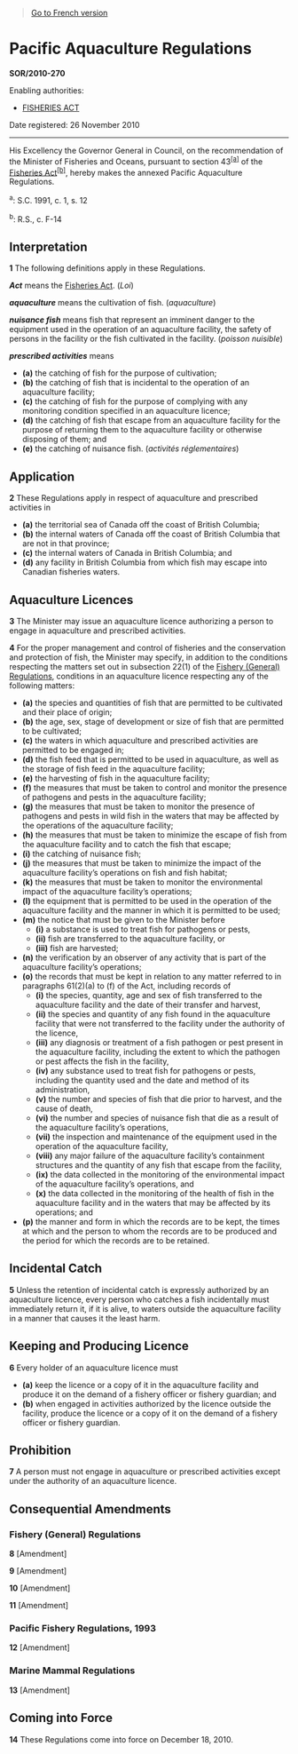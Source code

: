 > [Go to French version](/fr/Règlements/Décrets,%20ordonnances%20et%20règlements%20statutaires/2010/270.md)

# Pacific Aquaculture Regulations

**SOR/2010-270**

Enabling authorities: 
- [FISHERIES ACT](/en/Acts/Revised%20Statutes%20of%20Canada/F/F-14.md)

Date registered: 26 November 2010

----------

His Excellency the Governor General in Council, on the recommendation of the Minister of Fisheries and Oceans, pursuant to section 43<sup><a href='#fn_81000-2-137_hq_9983'>[a]</a></sup> of the [Fisheries Act](/en/Acts/Revised%20Statutes%20of%20Canada/F/F-14.md)<sup><a href='#fn_81000-2-137_hq_9984'>[b]</a></sup>, hereby makes the annexed Pacific Aquaculture Regulations.

<a name='fn_81000-2-137_hq_9983'><sup>a</sup></a>: S.C. 1991, c. 1, s. 12<br />

<a name='fn_81000-2-137_hq_9984'><sup>b</sup></a>: R.S., c. F-14<br />




## Interpretation


**1** The following definitions apply in these Regulations.

***Act*** means the [Fisheries Act](/en/Acts/Revised%20Statutes%20of%20Canada/F/F-14.md). (*Loi*)

***aquaculture*** means the cultivation of fish. (*aquaculture*)

***nuisance fish*** means fish that represent an imminent danger to the equipment used in the operation of an aquaculture facility, the safety of persons in the facility or the fish cultivated in the facility. (*poisson nuisible*)

***prescribed activities*** means 
- **(a)** the catching of fish for the purpose of cultivation;
- **(b)** the catching of fish that is incidental to the operation of an aquaculture facility;
- **(c)** the catching of fish for the purpose of complying with any monitoring condition specified in an aquaculture licence;
- **(d)** the catching of fish that escape from an aquaculture facility for the purpose of returning them to the aquaculture facility or otherwise disposing of them; and
- **(e)** the catching of nuisance fish. (*activités réglementaires*)




## Application


**2** These Regulations apply in respect of aquaculture and prescribed activities in
- **(a)** the territorial sea of Canada off the coast of British Columbia;
- **(b)** the internal waters of Canada off the coast of British Columbia that are not in that province;
- **(c)** the internal waters of Canada in British Columbia; and
- **(d)** any facility in British Columbia from which fish may escape into Canadian fisheries waters.




## Aquaculture Licences


**3** The Minister may issue an aquaculture licence authorizing a person to engage in aquaculture and prescribed activities.



**4** For the proper management and control of fisheries and the conservation and protection of fish, the Minister may specify, in addition to the conditions respecting the matters set out in subsection 22(1) of the [Fishery (General) Regulations](/en/Regulations/Statutory%20Orders%20and%20Regulations/93/53.md), conditions in an aquaculture licence respecting any of the following matters:
- **(a)** the species and quantities of fish that are permitted to be cultivated and their place of origin;
- **(b)** the age, sex, stage of development or size of fish that are permitted to be cultivated;
- **(c)** the waters in which aquaculture and prescribed activities are permitted to be engaged in;
- **(d)** the fish feed that is permitted to be used in aquaculture, as well as the storage of fish feed in the aquaculture facility;
- **(e)** the harvesting of fish in the aquaculture facility;
- **(f)** the measures that must be taken to control and monitor the presence of pathogens and pests in the aquaculture facility;
- **(g)** the measures that must be taken to monitor the presence of pathogens and pests in wild fish in the waters that may be affected by the operations of the aquaculture facility;
- **(h)** the measures that must be taken to minimize the escape of fish from the aquaculture facility and to catch the fish that escape;
- **(i)** the catching of nuisance fish;
- **(j)** the measures that must be taken to minimize the impact of the aquaculture facility’s operations on fish and fish habitat;
- **(k)** the measures that must be taken to monitor the environmental impact of the aquaculture facility’s operations;
- **(l)** the equipment that is permitted to be used in the operation of the aquaculture facility and the manner in which it is permitted to be used;
- **(m)** the notice that must be given to the Minister before
	- **(i)** a substance is used to treat fish for pathogens or pests,
	- **(ii)** fish are transferred to the aquaculture facility, or
	- **(iii)** fish are harvested;
- **(n)** the verification by an observer of any activity that is part of the aquaculture facility’s operations;
- **(o)** the records that must be kept in relation to any matter referred to in paragraphs 61(2)(a) to (f) of the Act, including records of
	- **(i)** the species, quantity, age and sex of fish transferred to the aquaculture facility and the date of their transfer and harvest,
	- **(ii)** the species and quantity of any fish found in the aquaculture facility that were not transferred to the facility under the authority of the licence,
	- **(iii)** any diagnosis or treatment of a fish pathogen or pest present in the aquaculture facility, including the extent to which the pathogen or pest affects the fish in the facility,
	- **(iv)** any substance used to treat fish for pathogens or pests, including the quantity used and the date and method of its administration,
	- **(v)** the number and species of fish that die prior to harvest, and the cause of death,
	- **(vi)** the number and species of nuisance fish that die as a result of the aquaculture facility’s operations,
	- **(vii)** the inspection and maintenance of the equipment used in the operation of the aquaculture facility,
	- **(viii)** any major failure of the aquaculture facility’s containment structures and the quantity of any fish that escape from the facility,
	- **(ix)** the data collected in the monitoring of the environmental impact of the aquaculture facility’s operations, and
	- **(x)** the data collected in the monitoring of the health of fish in the aquaculture facility and in the waters that may be affected by its operations; and
- **(p)** the manner and form in which the records are to be kept, the times at which and the person to whom the records are to be produced and the period for which the records are to be retained.




## Incidental Catch


**5** Unless the retention of incidental catch is expressly authorized by an aquaculture licence, every person who catches a fish incidentally must immediately return it, if it is alive, to waters outside the aquaculture facility in a manner that causes it the least harm.




## Keeping and Producing Licence


**6** Every holder of an aquaculture licence must
- **(a)** keep the licence or a copy of it in the aquaculture facility and produce it on the demand of a fishery officer or fishery guardian; and
- **(b)** when engaged in activities authorized by the licence outside the facility, produce the licence or a copy of it on the demand of a fishery officer or fishery guardian.




## Prohibition


**7** A person must not engage in aquaculture or prescribed activities except under the authority of an aquaculture licence.




## Consequential Amendments



### Fishery (General) Regulations


**8** [Amendment]



**9** [Amendment]



**10** [Amendment]



**11** [Amendment]




### Pacific Fishery Regulations, 1993


**12** [Amendment]




### Marine Mammal Regulations


**13** [Amendment]




## Coming into Force


**14** These Regulations come into force on December 18, 2010.


